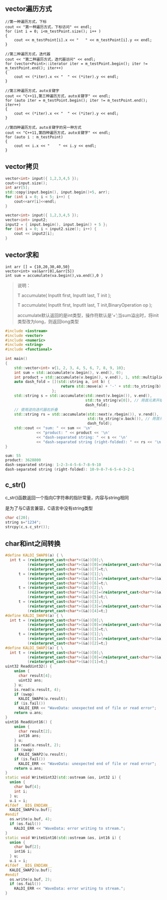 ## vector遍历方式
	//第一种遍历方式，下标
	cout << "第一种遍历方式，下标访问" << endl;
	for (int i = 0; i<m_testPoint.size(); i++ )
	{
		cout << m_testPoint[i].x << "	" << m_testPoint[i].y << endl;
	}
	
	//第二种遍历方式，迭代器
	cout << "第二种遍历方式，迭代器访问" << endl;
	for (vector<Point>::iterator iter = m_testPoint.begin(); iter != m_testPoint.end(); iter++)
	{
		cout << (*iter).x << "	" << (*iter).y << endl;
	}
	
	//第三种遍历方式，auto关键字
	cout << "C++11,第三种遍历方式，auto关键字" << endl;
	for (auto iter = m_testPoint.begin(); iter != m_testPoint.end(); iter++)
	{
		cout << (*iter).x << "	" << (*iter).y << endl;
	}
	 
	//第四种遍历方式，auto关键字的另一种方式
	cout << "C++11,第四种遍历方式，auto关键字" << endl;
	for (auto i : m_testPoint)
	{
		cout << i.x << "	" << i.y << endl;
	}

## vector拷贝

```cpp
vector<int> input({ 1,2,3,4,5 });
cout<<input.size();
int arr[5];
std::copy(input.begin(), input.begin()+5, arr);
for (int i = 0; i < 5; i++) {
	cout<<arr[i]<<endl;
}

vector<int> input({ 1,2,3,4,5 });
vector<int> input2;
input2 = { input.begin(), input.begin() + 5 };
for (int i = 0; i < input2.size(); i++) {
	cout << input2[i];
}
```

## vector求和

```
int arr [] = {10,20,30,40,50}
vector<int> va(&arr[0],&arr[5])
int sum = accumulate(va.begin(),va.end(),0 )
```

> 说明：
>
> T accumulate( InputIt first, InputIt last, T init );
>
> T accumulate( InputIt first, InputIt last, T init,BinaryOperation op );
>
> accumulate默认返回的是int类型，操作符默认是‘+’;当sum溢出时，将init类型改为long，则返回long类型

```c++
#include <iostream>
#include <vector>
#include <numeric>
#include <string>
#include <functional>
 
int main()
{
    std::vector<int> v{1, 2, 3, 4, 5, 6, 7, 8, 9, 10};
    int sum = std::accumulate(v.begin(), v.end(), 0);
    int product = std::accumulate(v.begin(), v.end(), 1, std::multiplies<int>());
    auto dash_fold = [](std::string a, int b) {
                         return std::move(a) + '-' + std::to_string(b);
                     };
    std::string s = std::accumulate(std::next(v.begin()), v.end(),
                                    std::to_string(v[0]), // 用首元素开始
                                    dash_fold);
    // 使用逆向迭代器右折叠
    std::string rs = std::accumulate(std::next(v.rbegin()), v.rend(),
                                     std::to_string(v.back()), // 用首元素开始
                                     dash_fold);
    std::cout << "sum: " << sum << '\n'
              << "product: " << product << '\n'
              << "dash-separated string: " << s << '\n'
              << "dash-separated string (right-folded): " << rs << '\n';
}

sum: 55
product: 3628800
dash-separated string: 1-2-3-4-5-6-7-8-9-10
dash-separated string (right-folded): 10-9-8-7-6-5-4-3-2-1
```





## c_str()

c_str()函数返回一个指向C字符串的指针常量，内容与string相同

是为了与C语言兼容，C语言中没有string类型

```cpp
char c[20];
string s="1234";
strcpy(c,s.c_str());
```

## char和int之间转换

```cpp
#define KALDI_SWAP8(a) { \
  int t = (reinterpret_cast<char*>(&a))[0];\
          (reinterpret_cast<char*>(&a))[0]=(reinterpret_cast<char*>(&a))[7];\
          (reinterpret_cast<char*>(&a))[7]=t;\
      t = (reinterpret_cast<char*>(&a))[1];\
          (reinterpret_cast<char*>(&a))[1]=(reinterpret_cast<char*>(&a))[6];\
          (reinterpret_cast<char*>(&a))[6]=t;\
      t = (reinterpret_cast<char*>(&a))[2];\
          (reinterpret_cast<char*>(&a))[2]=(reinterpret_cast<char*>(&a))[5];\
          (reinterpret_cast<char*>(&a))[5]=t;\
      t = (reinterpret_cast<char*>(&a))[3];\
          (reinterpret_cast<char*>(&a))[3]=(reinterpret_cast<char*>(&a))[4];\
          (reinterpret_cast<char*>(&a))[4]=t;}
#define KALDI_SWAP4(a) { \
  int t = (reinterpret_cast<char*>(&a))[0];\
          (reinterpret_cast<char*>(&a))[0]=(reinterpret_cast<char*>(&a))[3];\
          (reinterpret_cast<char*>(&a))[3]=t;\
      t = (reinterpret_cast<char*>(&a))[1];\
          (reinterpret_cast<char*>(&a))[1]=(reinterpret_cast<char*>(&a))[2];\
          (reinterpret_cast<char*>(&a))[2]=t;}
#define KALDI_SWAP2(a) { \
  int t = (reinterpret_cast<char*>(&a))[0];\
          (reinterpret_cast<char*>(&a))[0]=(reinterpret_cast<char*>(&a))[1];\
          (reinterpret_cast<char*>(&a))[1]=t;}
uint32 ReadUint32() {
    union {
      char result[4];
      uint32 ans;
    } u;
    is.read(u.result, 4);
    if (swap)
      KALDI_SWAP4(u.result);
    if (is.fail())
      KALDI_ERR << "WaveData: unexpected end of file or read error";
    return u.ans;
}
uint16 ReadUint16() {
    union {
      char result[2];
      int16 ans;
    } u;
    is.read(u.result, 2);
    if (swap)
      KALDI_SWAP2(u.result);
    if (is.fail())
      KALDI_ERR << "WaveData: unexpected end of file or read error";
    return u.ans;
}
static void WriteUint32(std::ostream &os, int32 i) {
  union {
    char buf[4];
    int i;
  } u;
  u.i = i;
#ifdef __BIG_ENDIAN__
  KALDI_SWAP4(u.buf);
#endif
  os.write(u.buf, 4);
  if (os.fail())
    KALDI_ERR << "WaveData: error writing to stream.";
}
static void WriteUint16(std::ostream &os, int16 i) {
  union {
    char buf[2];
    int16 i;
  } u;
  u.i = i;
#ifdef __BIG_ENDIAN__
  KALDI_SWAP2(u.buf);
#endif
  os.write(u.buf, 2);
  if (os.fail())
    KALDI_ERR << "WaveData: error writing to stream.";
}
```

